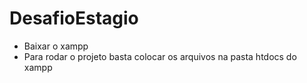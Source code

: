 # DesafioEstagio
* Baixar o xampp
* Para rodar o projeto basta colocar os arquivos na pasta htdocs do xampp

